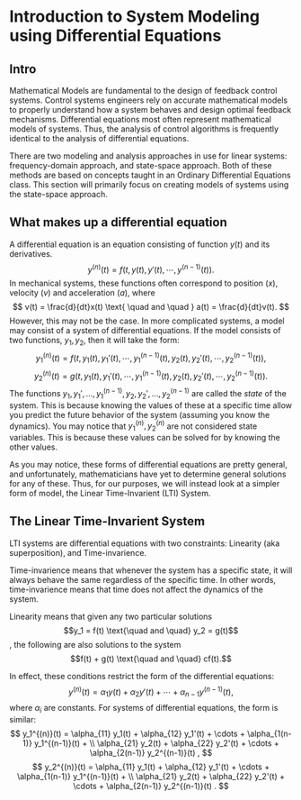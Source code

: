 # Introduction to System Modeling using Differential Equations

## Intro

Mathematical Models are fundamental to the design of feedback control systems.
Control systems engineers rely on accurate mathematical models to properly understand how a system behaves and design optimal feedback mechanisms.
Differential equations most often represent mathematical models of systems.
Thus, the analysis of control algorithms is frequently identical to the analysis
of differential equations.

There are two modeling and analysis approaches in use for linear systems: 
frequency-domain approach, and state-space approach. 
Both of these methods are based on concepts taught in an Ordinary Differential 
Equations class.
This section will primarily focus on creating models of systems using the 
state-space approach.

## What makes up a differential equation
A differential equation is an equation consisting of function $y(t)$ and its
derivatives. 
$$
y^{(n)}(t) = f\left(t, y(t), y'(t), \cdots, y^{(n-1)}(t)\right).
$$
In mechanical systems, these functions often correspond to position ($x$), 
velocity ($v$) and acceleration ($a$), where
$$
v(t) = \frac{d}{dt}x(t) \text{ \quad and \quad } a(t) = \frac{d}{dt}v(t).
$$
However, this may not be the case. 
In more complicated systems, a model may consist of a system of differential
equations. 
If the model consists of two functions, $y_1, y_2$, then it will take the form:
$$
y_1^{(n)}(t) = f\left(
    t, 
    y_1(t), y_1'(t), \cdots, y_1^{(n-1)}(t), 
    y_2(t), y_2'(t), \cdots, y_2^{(n-1)}(t)
\right),
$$
$$
y_2^{(n)}(t) = g\left(
    t, 
    y_1(t), y_1'(t), \cdots, y_1^{(n-1)}(t), 
    y_2(t), y_2'(t), \cdots, y_2^{(n-1)}(t)
\right).
$$
The functions $y_1, y_1', \dots, y_1^{(n-1)}, y_2, y_2', \dots, y_2^{(n-1)}$
are called the *state* of the system. 
This is because knowing the values of these at a specific time 
allow you predict the future behavior of the system (assuming you know the dynamics).
You may notice that $y_1^{(n)}, y_2^{(n)}$ are not considered state variables. 
This is because these values can be solved for by knowing the other values.

As you may notice, these forms of differential equations are pretty general, 
and unfortunately, mathematicians have yet to determine general solutions for 
any of these.
Thus, for our purposes, we will instead look at a simpler form of model,
the Linear Time-Invarient (LTI) System.

## The Linear Time-Invarient System

LTI systems are differential equations with two constraints: 
Linearity (aka superposition), and Time-invarience.

Time-invarience means that whenever the system has a specific state, it will
always behave the same regardless of the specific time.
In other words, time-invarience means that time does not affect the dynamics of
the system.

Linearity means that given any two particular solutions 
$$y_1 = f(t) \text{\quad and \quad} y_2 = g(t)$$,
the following are also solutions to the system
$$f(t) + g(t) \text{\quad and \quad} cf(t).$$

In effect, these conditions restrict the form of the differential equations:
$$
y^{(n)}(t) = \alpha_1 y(t) + \alpha_2 y'(t) + \cdots + \alpha_{n-1} y^{(n-1)}(t),
$$
where $\alpha_i$ are constants.
For systems of differential equations, the form is similar:
$$
y_1^{(n)}(t) = 
    \alpha_{11} y_1(t) + \alpha_{12} y_1'(t) + \cdots + \alpha_{1(n-1)} y_1^{(n-1)}(t) 
    + \\
    \alpha_{21} y_2(t) + \alpha_{22} y_2'(t) + \cdots + \alpha_{2(n-1)} y_2^{(n-1)}(t)
    ,
$$
$$
y_2^{(n)}(t) = 
    \alpha_{11} y_1(t) + \alpha_{12} y_1'(t) + \cdots + \alpha_{1(n-1)} y_1^{(n-1)}(t) 
    + \\
    \alpha_{21} y_2(t) + \alpha_{22} y_2'(t) + \cdots + \alpha_{2(n-1)} y_2^{(n-1)}(t)
    .
$$